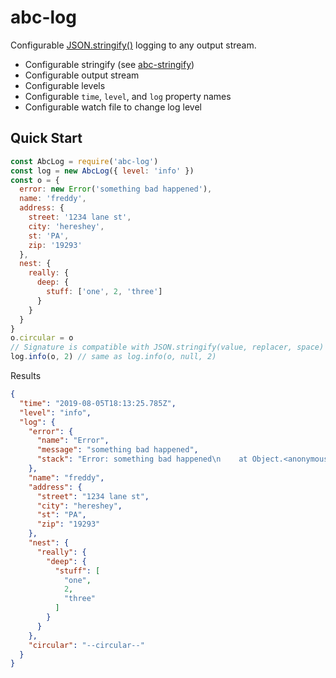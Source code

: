 # abc-log

Configurable [JSON.stringify()](https://developer.mozilla.org/en-US/docs/Web/JavaScript/Reference/Global_Objects/JSON/stringify)
logging to any output stream.

* Configurable stringify
    (see [abc-stringify](https://www.npmjs.com/package/abc-stringify))
* Configurable output stream
* Configurable levels
* Configurable `time`, `level`, and `log` property names
* Configurable watch file to change log level

## Quick Start

```js
const AbcLog = require('abc-log')
const log = new AbcLog({ level: 'info' })
const o = {
  error: new Error('something bad happened'),
  name: 'freddy',
  address: {
    street: '1234 lane st',
    city: 'hereshey',
    st: 'PA',
    zip: '19293'
  },
  nest: {
    really: {
      deep: {
        stuff: ['one', 2, 'three']
      }
    }
  }
}
o.circular = o
// Signature is compatible with JSON.stringify(value, replacer, space)
log.info(o, 2) // same as log.info(o, null, 2)
```

Results

```json
{
  "time": "2019-08-05T18:13:25.785Z",
  "level": "info",
  "log": {
    "error": {
      "name": "Error",
      "message": "something bad happened",
      "stack": "Error: something bad happened\n    at Object.<anonymous> (/Users/jds/jds/abc-log/index.js:70:12)\n    at Module._compile (internal/modules/cjs/loader.js:776:30)\n    at Object.Module._extensions..js (internal/modules/cjs/loader.js:787:10)\n    at Module.load (internal/modules/cjs/loader.js:653:32)\n    at tryModuleLoad (internal/modules/cjs/loader.js:593:12)\n    at Function.Module._load (internal/modules/cjs/loader.js:585:3)\n    at Function.Module.runMain (internal/modules/cjs/loader.js:829:12)\n    at startup (internal/bootstrap/node.js:283:19)\n    at bootstrapNodeJSCore (internal/bootstrap/node.js:622:3)"
    },
    "name": "freddy",
    "address": {
      "street": "1234 lane st",
      "city": "hereshey",
      "st": "PA",
      "zip": "19293"
    },
    "nest": {
      "really": {
        "deep": {
          "stuff": [
            "one",
            2,
            "three"
          ]
        }
      }
    },
    "circular": "--circular--"
  }
}
```
